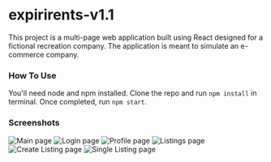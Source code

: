 # expirirents-v1.1
This project is a multi-page web application built using React designed for a fictional recreation company. The application is meant to simulate an e-commerce company.

### How To Use
You'll need node and npm installed. Clone the repo and run `npm install` in terminal. Once completed, run `npm start`.

### Screenshots
![Main page](https://i.postimg.cc/26cR007S/Picture1.jpg)
![Login page](https://i.postimg.cc/prmN4KsY/Picture2.jpg)
![Profile page](https://i.postimg.cc/7hjvkbcv/Picture3.jpg)
![Listings page](https://i.postimg.cc/fRn4qtmm/Picture4.jpg)
![Create Listing page](https://i.postimg.cc/nVWf7wLd/Picture5.jpg)
![Single Listing page](https://i.postimg.cc/dtTP9mkJ/Picture6.jpg)
